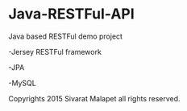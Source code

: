 # Java-RESTFul-API
Java based RESTFul demo project

-Jersey RESTFul framework

-JPA

-MySQL

Copyrights 2015 Sivarat Malapet all rights reserved.
